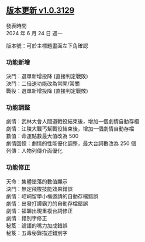## [版本更新 v1.0.3129](https://store.steampowered.com/news/app/1859910/view/4204754268648635765?l=tchinese)

發表時間  
2024 年 6 月 24 日 週一

版本號：可於主標題畫面左下角確認

### 功能新增

決鬥：選單新增投降 (直接判定戰敗)  
決鬥：二倍速功能改為常開/常關  
戰役：選單新增投降 (直接判定戰敗)

### 功能調整

劇情：武林大會人間道戰役結束後，增加一個劇情自動存檔  
劇情：江陵大戰丐幫戰役結束後，增加一個劇情自動存檔  
數值：命運點數最大值改為 500  
劇情回憶：劇情的性能優化調整，最大台詞數改為 250 個  
列傳：人物列傳介面優化

### 功能修正

天命：集體墜落的數值顯示  
決鬥：無定飛梭技能效果錯誤  
劇情：崆峒留學小梅邀請的自動存檔錯誤  
劇情：出發打譚霸刀的自動存檔錯誤  
劇情：福韞出現重複台詞修正  
劇情：錯別字修正  
秘笈：論語的嘴力加成錯誤  
秘笈：五毒秘錄描述錯別字  